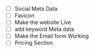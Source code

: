 - [ ] Social Meta Data
- [ ] Favicon
- [ ] Make the website Live
- [ ] add keyword Meta data
- [ ] Make the Email form Working
- [ ] Pricing Section